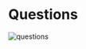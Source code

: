 # Questions

![questions](https://user-images.githubusercontent.com/105339279/185148938-c4ca4124-cd1c-4638-9e7a-3f3fea482b6e.png)
